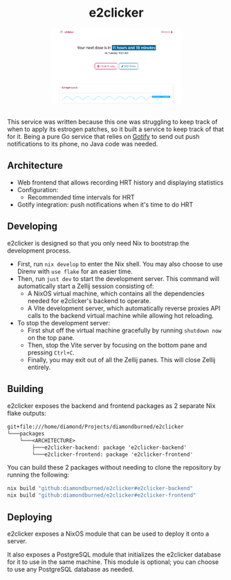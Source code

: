 <div align="center">
    <h1>e2clicker</h1>
    <img src="./assets/screenshots/dashboard-light.png" alt="screenshot" width="300" />
    <br />
    <br />
</div>

This service was written because this one was struggling to keep track of when to apply its estrogen patches,
so it built a service to keep track of that for it. Being a pure Go service that relies on [Gotify][gotify]
to send out push notifications to its phone, no Java code was needed.

[gotify]: https://gotify.net

## Architecture

- Web frontend that allows recording HRT history and displaying statistics
- Configuration:
  - Recommended time intervals for HRT
- Gotify integration: push notifications when it's time to do HRT

## Developing

e2clicker is designed so that you only need Nix to bootstrap the development
process.

- First, run `nix develop` to enter the Nix shell. You may also choose to use
  Direnv with `use flake` for an easier time.
- Then, run `just dev` to start the development server. This command will
  automatically start a Zellij session consisting of:
  - A NixOS virtual machine, which contains all the dependencies needed
    for e2clicker's backend to operate.
  - A Vite development server, which automatically reverse proxies API calls
    to the backend virtual machine while allowing hot reloading.
- To stop the development server:
  - First shut off the virtual machine gracefully by running `shutdown now` on
    the top pane.
  - Then, stop the Vite server by focusing on the bottom pane and pressing
    `Ctrl+C`.
  - Finally, you may exit out of all the Zellij panes. This will close Zellij
    entirely.

## Building

e2clicker exposes the backend and frontend packages as 2 separate Nix flake outputs:

```
git+file:///home/diamond/Projects/diamondburned/e2clicker
└───packages
    └───<ARCHITECTURE>
        ├───e2clicker-backend: package 'e2clicker-backend'
        └───e2clicker-frontend: package 'e2clicker-frontend'
```

You can build these 2 packages without needing to clone the repository by
running the following:

```sh
nix build "github:diamondburned/e2clicker#e2clicker-backend"
nix build "github:diamondburned/e2clicker#e2clicker-frontend"
```

## Deploying

e2clicker exposes a NixOS module that can be used to deploy it onto a server.

It also exposes a PostgreSQL module that initializes the e2clicker database for
it to use in the same machine. This module is optional; you can choose to use
any PostgreSQL database as needed.
